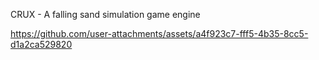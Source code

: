 CRUX - A falling sand simulation game engine


https://github.com/user-attachments/assets/a4f923c7-fff5-4b35-8cc5-d1a2ca529820